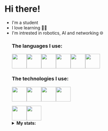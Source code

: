 


<h1>Hi there!</h1>
<div>

<ul>
  <li>I'm a student</li>
  <li>I love learning 👨‍💻</li>
  <li>I'm intrested in robotics, AI and networking 🌐</li>

<h3>The languages I use:</h3>
<p float="left">
<img src="https://img.icons8.com/fluency/256/c-sharp-logo.png" width="48"><img src="https://img.icons8.com/color/256/c-plus-plus-logo.png" width="48"><img src="https://img.icons8.com/color/256/python.png" width ="48"><img src="https://img.icons8.com/?size=256&id=13679&format=png" width="48"><img src="https://img.icons8.com/color/256/javascript.png" width="48"><img src="https://img.icons8.com/?size=160&id=fAMVO_fuoOuC&format=png" width="48">
<br>
<h3>The technologies I use:</h3>
<p float ="left">
 <img src="https://img.icons8.com/fluency/256/jupyter.png" width="48"><img src="https://img.icons8.com/color/256/linux.png" width="48"><img src="https://img.icons8.com/color/256/git.png" width="48"><img src="https://img.icons8.com/fluency/256/arduino.png" width="48">

<!--</p>
<h3>What I want to learn:</h3>

<p><img src="https://img.icons8.com/fluency/1x/x86.png" width="48"><img src="https://img.icons8.com/nolan/256/rust-programming-language--v1.png" width="48"><img src="https://img.icons8.com/color/256/flutter.png" width ="48"></p> --><div align="left"><img src="https://img.icons8.com/?size=160&id=Wln8Z3PcXanx&format=png" width="48"><img src="https://img.icons8.com/?size=256&id=lRjcvhvtR81o&format=png" width="48" >
  <details><summary><b>My stats:</b></summary>
  
  
![Anurag's GitHub stats-Dark](https://github-readme-stats.vercel.app/api?username=leonardocasarotto&count_private=true&show_icons=true&theme=react#gh-dark-mode-onlye)<br><br>
![Profile View Counter](https://komarev.com/ghpvc/?username=LeonardoCasarotto&style=for-the-badge&color=61dafb)
  </details></div>

